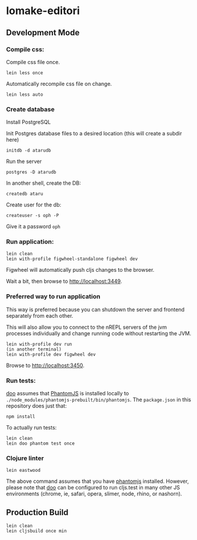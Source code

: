# lomake-editori

## Development Mode

### Compile css:

Compile css file once.

```
lein less once
```

Automatically recompile css file on change.

```
lein less auto
```

### Create database

Install PostgreSQL

Init Postgres database files to a desired location (this will create a subdir here)

```
initdb -d atarudb
```

Run the server
 
```
postgres -D atarudb
```

In another shell, create the DB:

```
createdb ataru
```

Create user for the db:

```
createuser -s oph -P
```

Give it a password `oph`

### Run application:

```
lein clean
lein with-profile figwheel-standalone figwheel dev
```

Figwheel will automatically push cljs changes to the browser.

Wait a bit, then browse to [http://localhost:3449](http://localhost:3449).

### Preferred way to run application

This way is preferred because you can shutdown the server and frontend separately from each other.

This will also allow you to connect to the nREPL servers of the jvm processes individually and change running code without restarting the JVM.

```
lein with-profile dev run
(in another terminal)
lein with-profile dev figwheel dev
```

Browse to [http://localhost:3450](http://localhost:3450).

### Run tests:

[doo](https://github.com/bensu/doo) assumes that [PhantomJS](http://phantomjs.org/) is installed locally to `./node_modules/phantomjs-prebuilt/bin/phantomjs`. The `package.json` in this repository does just that:

```
npm install
```

To actually run tests:

```
lein clean
lein doo phantom test once
```

### Clojure linter

```
lein eastwood
```

The above command assumes that you have [phantomjs](https://www.npmjs.com/package/phantomjs) installed. However, please note that [doo](https://github.com/bensu/doo) can be configured to run cljs.test in many other JS environments (chrome, ie, safari, opera, slimer, node, rhino, or nashorn). 

## Production Build

```
lein clean
lein cljsbuild once min
```

